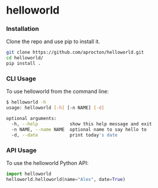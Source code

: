 # helloworld

### Installation

Clone the repo and use pip to install it.

```bash
git clone https://github.com/aprocton/helloworld.git
cd helloworld/
pip install .
```

### CLI Usage

To use helloworld from the command line:

```bash
$ helloworld -h
usage: helloworld [-h] [-n NAME] [-d]

optional arguments:
  -h, --help            show this help message and exit
  -n NAME, --name NAME  optional name to say hello to
  -d, --date            print today's date
```

### API Usage

To use the helloworld Python API:

```python
import helloworld
helloworld.helloworld(name="Alex", date=True)
```
